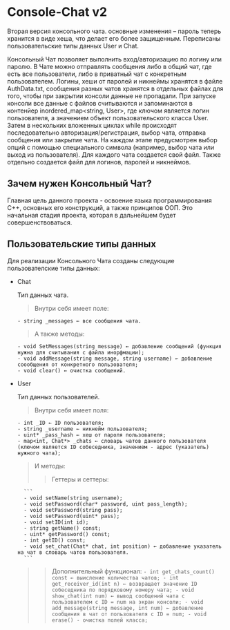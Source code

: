 # Console-Chat v2
Вторая версия консольного чата. основные изменения – пароль теперь хранится в виде хеша, что делает его более защищенным. Переписаны пользовательские типы данных User и Chat. 

Консольный Чат позволяет выполнить вход/авторизацию по логину или паролю. В Чате можно отправлять сообщения либо в общий чат, где есть все пользователи, либо в приватный чат с конкретным пользователем.
Логины, хеши от паролей и никнеймы хранятся в файле AuthData.txt, сообщения разных чатов хранятся в отдельных файлах для того, чтобы при закрытии консоли данные не пропадали. При запуске консоли все данные с файлов считываются и запоминаются в контенйер inordered_map<string, User>, где ключом является логин пользователя, а значением объект пользовательского класса User. Затем в нескольких вложенных циклах while происходят последовательно авторизация/регистрация, выбор чата, отправка сообщения или закрытие чата. На каждом этапе предусмотрен выбор опций с помощью специального символа (например, выбор чата или выход из пользователя). Для каждого чата создается свой файл. Также отдельно создается файл для логинов, паролей и никнеймов.

## Зачем нужен Консольный Чат?
Главная цель данного проекта - освоение языка программирования C++, основных его конструкций, а также принципов ООП. Это начальная стадия проекта, которая в дальнейшем будет совершенствоваться.

## Пользовательские типы данных
Для реализации Консольного Чата созданы следующие пользователские типы данных:

* Chat

  Тип данных чата.

  > Внутри себя имеет полe:
  	```
	- string _messages ← все сообщения чата.
	```
  > А также методы:
  	```
  	- void SetMessages(string message) ← добавление сообщений (функция нужна для считывания с файла инорфмации);
  	- void addMessage(string message, string username) ← добавление соообщения от конкретного пользователя;
  	- void clear() ← очистка сообщений.
	```
* User

  Тип данных пользователей.

  > Внутри себя имеет поля:
  	```
  	- int _ID ← ID пользователя;
  	- string _username ← никнейм пользователя;
  	- uint* _pass_hash ← хеш от пароля пользователя;
  	- map<int, Chat*> _chats ← словарь чатов данного пользователя 
	(ключом является ID собеседника, значением - адрес (указатель) нужного чата);
	```
  > И методы:
  	>> Геттеры и сеттеры:
  
  		```
  		- void setName(string username);
   		- void setPassword(char* password, uint pass_length);
  		- void setPassword(string pass);
  		- void setPassword(uint* pass);
  		- void setID(int id);
  		- string getName() const;
  		- uint* getPassword() const;
  		- int getID() const;
  		- void set_chat(Chat* chat, int position) ← добавление указатель на чат в словарь чатов пользователя.
  		```
  
  	>>  Дополнительный функционал:
  		```
  		- int get_chats_count() const ← выисление количества чатов;
  		- int get_receiver_id(int n) ← возвращает значение ID собеседника по порядковому номеру чата;
  		- void show_chat(int num) ← вывод сообщений чата с пользователем с ID = num на экран консоли;
  		- void add_message(string message, int num) ← добавление сообщения в чат от пользователя с ID = num;
 		- void erase() - очистка полей класса;
   		```
